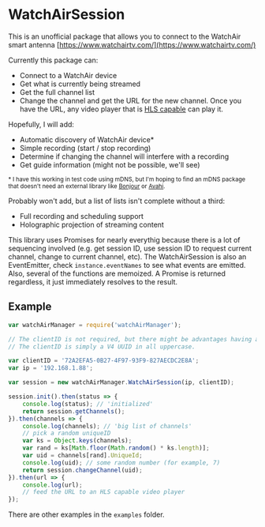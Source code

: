 # WatchAirSession



This is an unofficial package that allows you to connect to the WatchAir smart antenna [https://www.watchairtv.com/](https://www.watchairtv.com/)

Currently this package can:
 * Connect to a WatchAir device
 * Get what is currently being streamed
 * Get the full channel list
 * Change the channel and get the URL for the new channel. Once you have the URL, any video player that is  [HLS capable](https://en.wikipedia.org/wiki/HTTP_Live_Streaming) can play it.

Hopefully, I will add:
 * Automatic discovery of WatchAir device*
 * Simple recording (start / stop recording)
 * Determine if changing the channel will interfere with a recording
 * Get guide information (might not be possible, we'll see)

<sup>\* I have this working in test code using mDNS, but I'm hoping to find an mDNS package that doesn't need an external library like [Bonjour](https://developer.apple.com/bonjour/) or [Avahi](https://github.com/lathiat/avahi).</sup>

Probably won't add, but a list of lists isn't complete without a third:
 * Full recording and scheduling support
 * Holographic projection of streaming content

This library uses Promises for nearly everythig because there is a lot of sequencing involved (e.g. get session ID, use session ID to request current channel, change to current channel, etc). The WatchAirSession is also an EventEmitter, check `instance.eventNames` to see what events are emitted. Also, several of the functions are memoized. A Promise is returned regardless, it just immediately resolves to the result.

## Example
````javascript
var watchAirManager = require('watchAirManager');

// The clientID is not required, but there might be advantages having a persistent clientID.
// The clientID is simply a V4 UUID in all uppercase.

var clientID = '72A2EFA5-0B27-4F97-93F9-827AECDC2E8A';
var ip = '192.168.1.88';

var session = new watchAirManager.WatchAirSession(ip, clientID);

session.init().then(status => {
	console.log(status); // 'initialized'
    return session.getChannels();
}).then(channels => {
	console.log(channels); // 'big list of channels'
    // pick a random uniqueID
    var ks = Object.keys(channels);
    var rand = ks[Math.floor(Math.random() * ks.length)];
    var uid = channels[rand].UniqueId;
    console.log(uid); // some random number (for example, 7)
    return session.changeChannel(uid);
}).then(url => {
	console.log(url);
	// feed the URL to an HLS capable video player
});
````

There are other examples in the `examples` folder.
